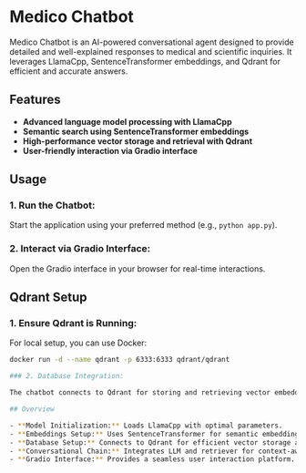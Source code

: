 # Medico Chatbot

Medico Chatbot is an AI-powered conversational agent designed to provide detailed and well-explained responses to medical and scientific inquiries. It leverages LlamaCpp, SentenceTransformer embeddings, and Qdrant for efficient and accurate answers.

## Features

- **Advanced language model processing with LlamaCpp**
- **Semantic search using SentenceTransformer embeddings**
- **High-performance vector storage and retrieval with Qdrant**
- **User-friendly interaction via Gradio interface**

## Usage

### 1. Run the Chatbot:

Start the application using your preferred method (e.g., `python app.py`).

### 2. Interact via Gradio Interface:

Open the Gradio interface in your browser for real-time interactions.

## Qdrant Setup

### 1. Ensure Qdrant is Running:

For local setup, you can use Docker:
```bash
docker run -d --name qdrant -p 6333:6333 qdrant/qdrant

### 2. Database Integration:

The chatbot connects to Qdrant for storing and retrieving vector embeddings efficiently. Ensure that the Qdrant server is configured and the collection is named appropriately (e.g., `vector_db`).

## Overview

- **Model Initialization:** Loads LlamaCpp with optimal parameters.
- **Embeddings Setup:** Uses SentenceTransformer for semantic embeddings.
- **Database Setup:** Connects to Qdrant for efficient vector storage and retrieval.
- **Conversational Chain:** Integrates LLM and retriever for context-aware responses.
- **Gradio Interface:** Provides a seamless user interaction platform.
